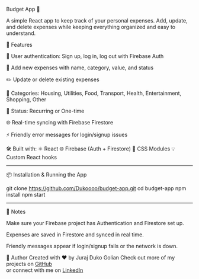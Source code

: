 Budget App 💸

A simple React app to keep track of your personal expenses. Add, update, and delete expenses while keeping everything organized and easy to understand.

🚀 Features

🔐 User authentication: Sign up, log in, log out with Firebase Auth

📝 Add new expenses with name, category, value, and status

✏️ Update or delete existing expenses

📂 Categories: Housing, Utilities, Food, Transport, Health, Entertainment, Shopping, Other

🔄 Status: Recurring or One-time

🌐 Real-time syncing with Firebase Firestore

⚡ Friendly error messages for login/signup issues

🛠️ Built with:
⚛️ React
🌐 Firebase (Auth + Firestore)
🎨 CSS Modules
💡 Custom React hooks

---

📦 Installation & Running the App

git clone https://github.com/Dukoooo/budget-app.git
cd budget-app
npm install
npm start

---

📌 Notes

Make sure your Firebase project has Authentication and Firestore set up.

Expenses are saved in Firestore and synced in real time.

Friendly messages appear if login/signup fails or the network is down.

👤 Author
Created with ❤️ by Juraj Duko Golian
Check out more of my projects on [GitHub](https://github.com/Dukoooo)  
or connect with me on [LinkedIn](https://www.linkedin.com/in/juraj-golian-884939220)
